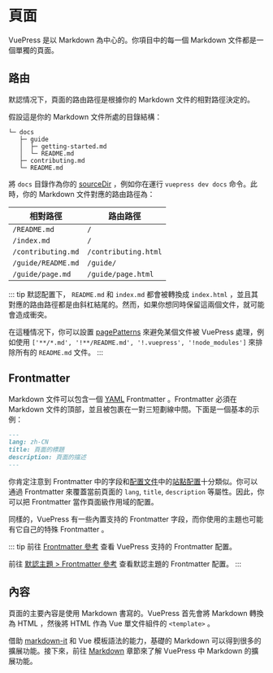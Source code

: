 # 頁面

VuePress 是以 Markdown 為中心的。你項目中的每一個 Markdown 文件都是一個單獨的頁面。

## 路由

默認情况下，頁面的路由路徑是根據你的 Markdown 文件的相對路徑決定的。

假設這是你的 Markdown 文件所處的目錄結構：

```
└─ docs
   ├─ guide
   │  ├─ getting-started.md
   │  └─ README.md
   ├─ contributing.md
   └─ README.md
```

將 `docs` 目錄作為你的 [sourceDir](../reference/cli.md) ，例如你在運行 `vuepress dev docs` 命令。此時，你的 Markdown 文件對應的路由路徑為：

|      相對路徑      |       路由路徑        |
|--------------------|----------------------|
| `/README.md`       | `/`                  |
| `/index.md`        | `/`                  |
| `/contributing.md` | `/contributing.html` |
| `/guide/README.md` | `/guide/`            |
| `/guide/page.md`   | `/guide/page.html`   |

::: tip
默認配置下， `README.md` 和 `index.md` 都會被轉換成 `index.html` ，並且其對應的路由路徑都是由斜杠結尾的。然而，如果你想同時保留這兩個文件，就可能會造成衝突。

在這種情况下，你可以設置 [pagePatterns](../reference/config.md#pagepatterns) 來避免某個文件被 VuePress 處理，例如使用 `['**/*.md', '!**/README.md', '!.vuepress', '!node_modules']` 來排除所有的 `README.md` 文件。
:::

## Frontmatter

Markdown 文件可以包含一個 [YAML](https://yaml.org/) Frontmatter 。Frontmatter 必須在 Markdown 文件的頂部，並且被包裹在一對三短劃線中間。下面是一個基本的示例：

```md
---
lang: zh-CN
title: 頁面的標題
description: 頁面的描述
---
```

你肯定注意到 Frontmatter 中的字段和[配置文件](./configuration.md#config-file)中的[站點配置](./configuration.md#站點配置)十分類似。你可以通過 Frontmatter 來覆蓋當前頁面的 `lang`, `title`, `description` 等屬性。因此，你可以把 Frontmatter 當作頁面級作用域的配置。

同樣的，VuePress 有一些內置支持的 Frontmatter 字段，而你使用的主題也可能有它自己的特殊 Frontmatter 。

::: tip
前往 [Frontmatter 參考](../reference/config.md) 查看 VuePress 支持的 Frontmatter 配置。

前往 [默認主題 > Frontmatter 參考](../reference/default-theme/frontmatter.md) 查看默認主題的 Frontmatter 配置。
:::

## 內容

頁面的主要內容是使用 Markdown 書寫的。VuePress 首先會將 Markdown 轉換為 HTML ，然後將 HTML 作為 Vue 單文件組件的 `<template>` 。

借助 [markdown-it](https://github.com/markdown-it/markdown-it) 和 Vue 模板語法的能力，基礎的 Markdown 可以得到很多的擴展功能。接下來，前往 [Markdown](./markdown.md) 章節來了解 VuePress 中 Markdown 的擴展功能。
